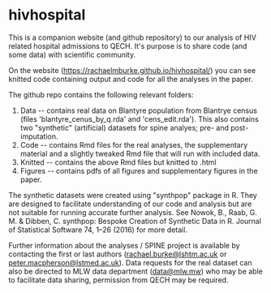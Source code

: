 # hivhospital

This is a companion website (and github repository) to our analysis of HIV related hospital admissions to QECH.  It's purpose is to share code (and some data) with scientific community.

On the website (https://rachaelmburke.github.io/hivhospital/) you can see knitted code containing output and code for all the analyses in the paper.

The github repo contains the following relevant folders:

1. Data -- contains real data on Blantyre population from Blantrye census (files 'blantyre_cenus_by_q.rda' and 'cens_edit.rda'). This also contains two "synthetic" (artificial) datasets for spine analyes; pre- and post- imputation.
2. Code -- contains Rmd files for the real analyses, the supplementary material and a slightly tweaked Rmd file that will run with included data.
3. Knitted -- contains the above Rmd files but knitted to .html
4. Figures -- contains pdfs of all figures and supplementary figures in the paper.

The synthetic datasets were created using "synthpop" package in R.  They are designed to facilitate understanding of our code and analysis but are not suitable for running accurate further analysis. See Nowok, B., Raab, G. M. & Dibben, C. synthpop: Bespoke Creation of Synthetic Data in R. Journal of Statistical Software 74, 1–26 (2016) for more detail.

Further information about the analyses / SPINE project is available by contacting the first or last authors (rachael.burke@lshtm.ac.uk or peter.macpherson@lstmed.ac.uk). Data requests for the real dataset can also be directed to MLW data department (data@mlw.mw) who may be able to facilitate data sharing, permission from QECH may be required.


